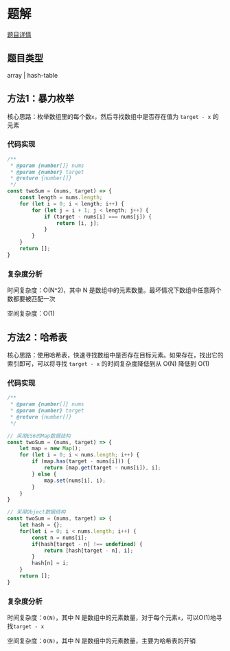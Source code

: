 # 题解

[题目详情](https://leetcode-cn.com/problems/two-sum/)

## 题目类型

array | hash-table

## 方法1：暴力枚举

核心思路：枚举数组里的每个数`x`，然后寻找数组中是否存在值为 `target - x` 的元素

### 代码实现

```javascript
/**
 * @param {number[]} nums
 * @param {number} target
 * @return {number[]}
 */
const twoSum = (nums, target) => {
    const length = nums.length;
    for (let i = 0; i < length; i++) {
        for (let j = i + 1; j < length; j++) {
            if (target - nums[i] === nums[j]) {
                return [i, j];
            }
        }
    }
    return [];
}
```

### 复杂度分析

时间复杂度：O(N^2)，其中 N 是数组中的元素数量。最坏情况下数组中任意两个数都要被匹配一次

空间复杂度：O(1)

## 方法2：哈希表

核心思路：使用哈希表，快速寻找数组中是否存在目标元素。如果存在，找出它的索引即可，可以将寻找 `target - x` 的时间复杂度降低到从 O(N) 降低到 O(1)

### 代码实现

```javascript
/**
 * @param {number[]} nums
 * @param {number} target
 * @return {number[]}
 */

// 采用ES6的Map数据结构
const twoSum = (nums, target) => {
    let map = new Map();
    for (let i = 0; i < nums.length; i++) {
        if (map.has(target - nums[i])) {
            return [map.get(target - nums[i]), i];
        } else {
            map.set(nums[i], i);
        }
    }
}

// 采用Object数据结构
const twoSum = (nums, target) => {
    let hash = {};
	for(let i = 0; i < nums.length; i++) {
		const n = nums[i];
		if(hash[target - n] !== undefined) {
			return [hash[target - n], i];
		}
		hash[n] = i;
	}
	return [];
}
```

### 复杂度分析

时间复杂度：`O(N)`，其中 N 是数组中的元素数量，对于每个元素`x`，可以O(1)地寻找`target - x`

空间复杂度：`O(N)`，其中 N 是数组中的元素数量，主要为哈希表的开销
